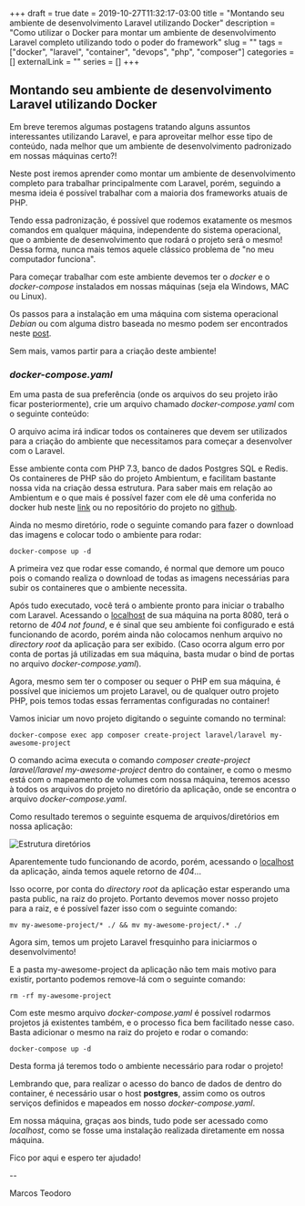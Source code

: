 +++ 
draft = true
date = 2019-10-27T11:32:17-03:00
title = "Montando seu ambiente de desenvolvimento Laravel utilizando Docker"
description = "Como utilizar o Docker para montar um ambiente de desenvolvimento Laravel completo utilizando todo o poder do framework"
slug = "" 
tags = ["docker", "laravel", "container", "devops", "php", "composer"]
categories = []
externalLink = ""
series = []
+++

## Montando seu ambiente de desenvolvimento Laravel utilizando Docker

Em breve teremos algumas postagens tratando alguns assuntos interessantes utilizando Laravel, e para aproveitar melhor esse tipo de conteúdo, nada melhor que um ambiente de desenvolvimento padronizado em nossas máquinas certo?!

Neste post iremos aprender como montar um ambiente de desenvolvimento completo para trabalhar principalmente com Laravel, porém, seguindo a mesma ideia é possível trabalhar com a maioria dos frameworks atuais de PHP.

Tendo essa padronização, é possível que rodemos exatamente os mesmos comandos em qualquer máquina, independente do sistema operacional, que o ambiente de desenvolvimento que rodará o projeto será o mesmo!  Dessa forma, nunca mais temos aquele clássico problema de "no meu computador funciona".

Para começar trabalhar com este ambiente devemos ter o *docker* e o *docker-compose* instalados em nossas máquinas (seja ela Windows, MAC ou Linux).

Os passos para a instalação em uma máquina com sistema operacional *Debian* ou com alguma distro baseada no mesmo podem ser encontrados neste [post](https://marcosteodoro.github.io/posts/dockerizando-seu-ambiente-de-desenvolvimento-php/).

Sem mais, vamos partir para a criação deste ambiente!

### *docker-compose.yaml*

Em uma pasta de sua preferência (onde os arquivos do seu projeto irão ficar posteriormente), crie um arquivo chamado *docker-compose.yaml* com o seguinte conteúdo: 

<script src="https://gist.github.com/marcosteodoro/06396ae7a243064903702cc547512ed8.js"></script>

O arquivo acima irá indicar todos os containeres que devem ser utilizados para a criação do ambiente que necessitamos para começar a desenvolver com o Laravel.

Esse ambiente conta com PHP 7.3, banco de dados Postgres SQL e Redis. Os containeres de PHP são do projeto Ambientum, e facilitam bastante nossa vida na criação dessa estrutura. Para saber mais em relação ao Ambientum e o que mais é possível fazer com ele dê uma conferida no docker hub neste [link](https://hub.docker.com/r/ambientum/php) ou no repositório do projeto no [github](https://github.com/ambientum/ambientum).

Ainda no mesmo diretório, rode o seguinte comando para fazer o download das imagens e colocar todo o ambiente para rodar:

``
docker-compose up -d
``

A primeira vez que rodar esse comando, é normal que demore um pouco pois o comando realiza o download de todas as imagens necessárias para subir os containeres que o ambiente necessita.

Após tudo executado, você terá o ambiente pronto para iniciar o trabalho com Laravel. Acessando o [localhost](http://localhost:8080) de sua máquina na porta 8080, terá o retorno de *404 not found*, e é sinal que seu ambiente foi configurado e está funcionando de acordo, porém ainda não colocamos nenhum arquivo no *directory root* da aplicação para ser exibido. (Caso ocorra algum erro por conta de portas já utilizadas em sua máquina, basta mudar o bind de portas no arquivo *docker-compose.yaml*).

Agora, mesmo sem ter o composer ou sequer o PHP em sua máquina, é possível que iniciemos um projeto Laravel, ou de qualquer outro projeto PHP, pois temos todas essas ferramentas configuradas no container!

Vamos iniciar um novo projeto digitando o seguinte comando no terminal:

``
docker-compose exec app composer create-project laravel/laravel my-awesome-project
``

O comando acima executa o comando *composer create-project laravel/laravel my-awesome-project* dentro do container, e como o mesmo está com o mapeamento de volumes com nossa máquina, teremos acesso à todos os arquivos do projeto no diretório da aplicação, onde se encontra o arquivo *docker-compose.yaml*.

Como resultado teremos o seguinte esquema de arquivos/diretórios em nossa aplicação:

<div class="align-center">
    <img src="/images/project-structure-after-composer-create-project.png" alt="Estrutura diretórios">
</div>

Aparentemente tudo funcionando de acordo, porém, acessando o [localhost](http://localhost:8080) da aplicação, ainda temos aquele retorno de *404*...

Isso ocorre, por conta do *directory root* da aplicação estar esperando uma pasta public, na raiz do projeto. Portanto devemos mover nosso projeto para a raiz, e é possível fazer isso com o seguinte comando: 

``
mv my-awesome-project/* ./ && mv my-awesome-project/.* ./
``

Agora sim, temos um projeto Laravel fresquinho para iniciarmos o desenvolvimento!

E a pasta my-awesome-project da aplicação não tem mais motivo para existir, portanto podemos remove-lá com o seguinte comando:

``
rm -rf my-awesome-project 
``

Com este mesmo arquivo *docker-compose.yaml* é possível rodarmos projetos já existentes também, e o processo fica bem facilitado nesse caso. Basta adicionar o mesmo na raiz do projeto e rodar o comando:

``
docker-compose up -d
``

Desta forma já teremos todo o ambiente necessário para rodar o projeto!

Lembrando que, para realizar o acesso do banco de dados de dentro do container, é necessário usar o host **postgres**, assim como os outros serviços definidos e mapeados em nosso *docker-compose.yaml*.

Em nossa máquina, graças aos binds, tudo pode ser acessado como *localhost*, como se fosse uma instalação realizada diretamente em nossa máquina.

Fico por aqui e espero ter ajudado!

-\-

Marcos Teodoro
